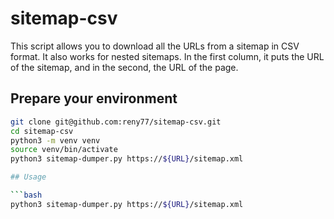 # sitemap-csv

This script allows you to download all the URLs from a sitemap in CSV format. It also works for nested sitemaps. In the first column, it puts the URL of the sitemap, and in the second, the URL of the page.

## Prepare your environment

```bash
git clone git@github.com:reny77/sitemap-csv.git
cd sitemap-csv
python3 -m venv venv
source venv/bin/activate
python3 sitemap-dumper.py https://${URL}/sitemap.xml

## Usage

```bash
python3 sitemap-dumper.py https://${URL}/sitemap.xml
